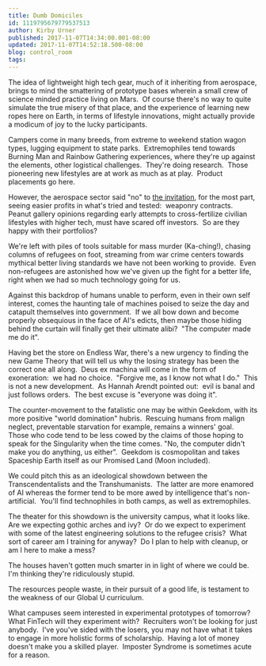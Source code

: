 ```yaml
---
title: Dumb Domiciles
id: 1119795679779537513
author: Kirby Urner
published: 2017-11-07T14:34:00.001-08:00
updated: 2017-11-07T14:52:18.500-08:00
blog: control_room
tags: 
---
```


The idea of lightweight high tech gear, much of it inheriting from aerospace, brings to mind the smattering of prototype bases wherein a small crew of science minded practice living on Mars.  Of course there's no way to quite simulate the true misery of that place, and the experience of learning new ropes here on Earth, in terms of lifestyle innovations, might actually provide a modicum of joy to the lucky participants.

Campers come in many breeds, from extreme to weekend station wagon types, lugging equipment to state parks.  Extremophiles tend towards Burning Man and Rainbow Gathering experiences, where they're up against the elements, other logistical challenges.  They're doing research.  Those pioneering new lifestyles are at work as much as at play.  Product placements go here.

However, the aerospace sector said "no" to [the invitation](http://mybizmo.blogspot.com/2009/01/about-habitats.html), for the most part, seeing easier profits in what's tried and tested:  weaponry contracts.  Peanut gallery opinions regarding early attempts to cross-fertilize civilian lifestyles with higher tech, must have scared off investors.  So are they happy with their portfolios?

We're left with piles of tools suitable for mass murder (Ka-ching!), chasing columns of refugees on foot, streaming from war crime centers towards mythical better living standards we have not been working to provide.  Even non-refugees are astonished how we've given up the fight for a better life, right when we had so much technology going for us.

Against this backdrop of humans unable to perform, even in their own self interest, comes the haunting tale of machines poised to seize the day and catapult themselves into government.  If we all bow down and become properly obsequious in the face of AI's edicts, then maybe those hiding behind the curtain will finally get their ultimate alibi?  "The computer made me do it".

Having bet the store on Endless War, there's a new urgency to finding the new Game Theory that will tell us why the losing strategy has been the correct one all along.  Deus ex machina will come in the form of exoneration:  we had no choice.  "Forgive me, as I know not what I do."  This is not a new development.  As Hannah Arendt pointed out:  evil is banal and just follows orders.  The best excuse is "everyone was doing it".

The counter-movement to the fatalistic one may be within Geekdom, with its more positive "world domination" hubris.  Rescuing humans from malign neglect, preventable starvation for example, remains a winners' goal.  Those who code tend to be less cowed by the claims of those hoping to speak for the Singularity when the time comes. "No, the computer didn't make you do anything, us either".  Geekdom is cosmopolitan and takes Spaceship Earth itself as our Promised Land (Moon included).

We could pitch this as an ideological showdown between the Transcendentalists and the Transhumanists.  The latter are more enamored of AI whereas the former tend to be more awed by intelligence that's non-artificial.  You'll find technophiles in both camps, as well as extremophiles.

The theater for this showdown is the university campus, what it looks like.  Are we expecting gothic arches and ivy?  Or do we expect to experiment with some of the latest engineering solutions to the refugee crisis?  What sort of career am I training for anyway?  Do I plan to help with cleanup, or am I here to make a mess?

The houses haven't gotten much smarter in in light of where we could be. I'm thinking they're ridiculously stupid.

The resources people waste, in their pursuit of a good life, is testament to the weakness of our Global U curriculum.

What campuses seem interested in experimental prototypes of tomorrow?  What FinTech will they experiment with?  Recruiters won't be looking for just anybody.  I've you've sided with the losers, you may not have what it takes to engage in more holistic forms of scholarship.  Having a lot of money doesn't make you a skilled player.  Imposter Syndrome is sometimes acute for a reason.
